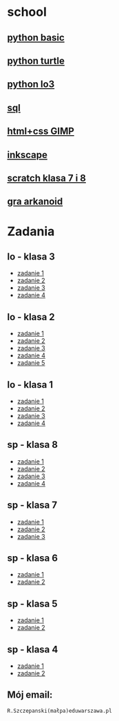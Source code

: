 # school

## [python basic](https://github.com/cmsrs/school/blob/main/python/basic/basic_b.py)

## [python turtle](https://github.com/cmsrs/school/tree/main/python/turtle)

## [python lo3](https://github.com/cmsrs/school/blob/main/python/lo/README.md)

## [sql](https://github.com/cmsrs/school/tree/main/sql)

## [html+css GIMP](https://github.com/cmsrs/school/tree/main/html_and_css)

## [inkscape](https://github.com/cmsrs/school/tree/main/inkscape)

## [scratch klasa 7 i 8](https://github.com/cmsrs/school/blob/main/scratch/7a/README.md)

## [gra arkanoid](https://github.com/cmsrs/arkanoid/blob/main/arkanoid.html)

# Zadania

## lo - klasa 3

- [zadanie 1](https://github.com/cmsrs/school/tree/main/html_and_css#zadanie-strona-internetowa-o-sobie)
- [zadanie 2](https://github.com/cmsrs/school/tree/main/html_and_css#zdanie-sztuka-publikowania-w-sieci)
- [zadanie 3](https://github.com/cmsrs/school/blob/main/python/lo/README.md#zadania--kwadraty-z-alfabetu)
- [zadanie 4](https://github.com/cmsrs/school/blob/main/inkscape/README.md#zadanie---infografika--zadanie-projektowe)

## lo - klasa 2

- [zadanie 1](https://github.com/cmsrs/school/tree/main/html_and_css#zadanie-strona-internetowa-o-sobie)
- [zadanie 2](https://github.com/cmsrs/school/tree/main/html_and_css#zadanie-edycja-obrazk%C3%B3w-w-programie-graficznym)
- [zadanie 3](https://github.com/cmsrs/school/blob/main/gimp/README.md#zadanie-fotomonta%C5%BC-w-gimp)
- [zadanie 4](https://github.com/cmsrs/school/blob/main/inkscape/README.md#zadanie--tworzenie-logo-na-podstawie-inicja%C5%82%C3%B3w-klasy-i-p%C5%82ci)
- [zadanie 5](https://github.com/cmsrs/school/blob/main/python/turtle/README.md#zadania)

## lo - klasa 1

- [zadanie 1](https://github.com/cmsrs/school/tree/main/html_and_css#zadanie-edycja-obrazk%C3%B3w-w-programie-graficznym)
- [zadanie 2](https://github.com/cmsrs/school/blob/main/gimp/README.md#zadanie-fotomonta%C5%BC-w-gimp)
- [zadanie 3](https://github.com/cmsrs/school/blob/main/inkscape/README.md#zadanie--tworzenie-logo-na-podstawie-inicja%C5%82%C3%B3w-klasy-i-p%C5%82ci)
- [zadanie 4](https://github.com/cmsrs/school/blob/main/inkscape/README.md#zadanie---infografika--zadanie-projektowe)

## sp - klasa 8

- [zadanie 1](https://github.com/cmsrs/school/blob/main/scratch/7a/README.md#zadanie-2)
- [zadanie 2](https://github.com/cmsrs/school/blob/main/scratch/7a/README.md#zadanie-4)
- [zadanie 3](https://github.com/cmsrs/school/blob/main/scratch/7a/README.md#zadanie-5)
- [zadanie 4](https://github.com/cmsrs/school/blob/main/scratch/7a/README.md#zadanie-7)

## sp - klasa 7

- [zadanie 1](https://github.com/cmsrs/school/blob/main/scratch/7a/README.md#zadanie-2)
- [zadanie 2](https://github.com/cmsrs/school/blob/main/scratch/7a/README.md#zadanie-4)
- [zadanie 3](https://github.com/cmsrs/school/blob/main/scratch/7a/README.md#zadanie-5)

## sp - klasa 6

- [zadanie 1](https://github.com/cmsrs/school/blob/main/scratch/6a/README.md)
- [zadanie 2](https://github.com/cmsrs/school/blob/main/basic/6a/README.md)

## sp - klasa 5

- [zadanie 1](https://github.com/cmsrs/school/blob/main/scratch/5a/README.md)
- [zadanie 2](https://github.com/cmsrs/school/blob/main/basic/5a/README.md)


## sp - klasa 4

- [zadanie 1](https://github.com/cmsrs/school/blob/main/basic/4a/README.md)
- [zadanie 2](https://github.com/cmsrs/school/blob/main/basic/4b/README.md)



## Mój email:

```
R.Szczepanski(małpa)eduwarszawa.pl
```
